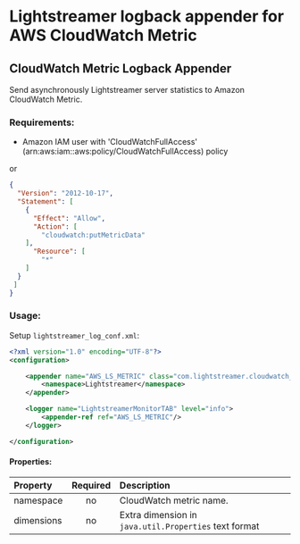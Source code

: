 # Lightstreamer logback appender for AWS CloudWatch Metric

## CloudWatch Metric Logback Appender

Send asynchronously Lightstreamer server statistics to Amazon CloudWatch Metric.

### Requirements:
 - Amazon IAM user with 'CloudWatchFullAccess' (arn:aws:iam::aws:policy/CloudWatchFullAccess) policy
 
 or
```json
{
  "Version": "2012-10-17",
  "Statement": [
    {
      "Effect": "Allow",
      "Action": [
        "cloudwatch:putMetricData"
    ],
      "Resource": [
        "*"
    ]
  }
 ]
}
```

### Usage:

Setup `lightstreamer_log_conf.xml`:

```xml
<?xml version="1.0" encoding="UTF-8"?>
<configuration>

	<appender name="AWS_LS_METRIC" class="com.lightstreamer.cloudwatch_metric.logback.appender.AwsMetricAppender">
		<namespace>Lightstreamer</namespace>
	</appender>

    <logger name="LightstreamerMonitorTAB" level="info">
        <appender-ref ref="AWS_LS_METRIC"/>
    </logger>

</configuration>
```

#### Properties:

| Property       | Required  | Description                                           |
| :------------- | :-------: | :---------------------------------------------------- |
| namespace      | no        | CloudWatch metric name.                               |
| dimensions     | no        | Extra dimension in `java.util.Properties` text format |
